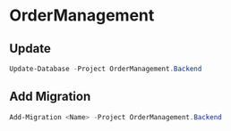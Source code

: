 # OrderManagement

## Update

```powershell
Update-Database -Project OrderManagement.Backend
```

## Add Migration

```powershell
Add-Migration <Name> -Project OrderManagement.Backend 
```

